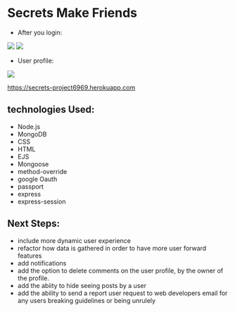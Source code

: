 # Secrets Make Friends



- After you login:

![](https://i.imgur.com/nz1FkOR.jpg)
![](https://i.imgur.com/QTkGRWz.jpg)
- User profile:

![](https://i.imgur.com/7RIG69d.jpg)


https://secrets-project6969.herokuapp.com

## technologies Used: 
- Node.js
- MongoDB
- CSS
- HTML
- EJS
- Mongoose
- method-override
- google Oauth 
- passport
- express
- express-session


## Next Steps:
- include more dynamic user experience
- refactor how data is gathered in order to have more user forward features
- add notifications
- add the option to delete comments on the user profile, by the owner of the profile.
- add the abiity to hide seeing posts by a user 
- add the ability to send a report user request to web developers email for any users breaking guidelines or being unrulely 

